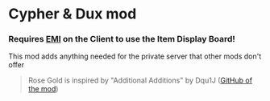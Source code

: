 # Cypher & Dux mod
### Requires [EMI](https://modrinth.com/mod/emi) on the Client to use the Item Display Board!
This mod adds anything needed for the private server that other mods don't offer
>Rose Gold is inspired by "Additional Additions" by Dqu1J ([GitHub of the mod](https://github.com/Additional-Mods/additionaladditions))
